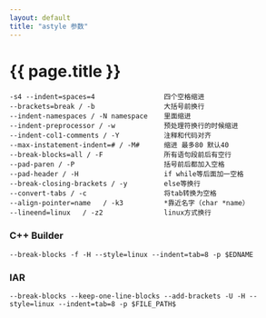 ```yaml
---
layout: default
title: "astyle 参数" 
---
```


# {{ page.title }}


    -s4 --indent=spaces=4                 四个空格缩进
    --brackets=break / -b                 大括号前换行
    --indent-namespaces / -N namespace    里面缩进
    --indent-preprocessor / -w            预处理符换行的时候缩进
    --indent-col1-comments / -Y           注释和代码对齐
    --max-instatement-indent=# / -M#      缩进 最多80 默认40
    --break-blocks=all / -F               所有语句段前后有空行
    --pad-paren / -P                      括号前后都加入空格
    --pad-header / -H                     if while等后面加一空格
    --break-closing-brackets / -y         else等换行
    --convert-tabs / -c                   将tab转换为空格
    --align-pointer=name   / -k3          *靠近名字（char *name）
    --lineend=linux   / -z2               linux方式换行
    
### C++ Builder
    --break-blocks -f -H --style=linux --indent=tab=8 -p $EDNAME
    
### IAR
    --break-blocks --keep-one-line-blocks --add-brackets -U -H --style=linux --indent=tab=8 -p $FILE_PATH$
    
     